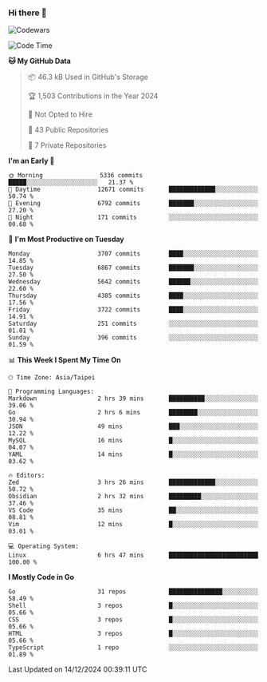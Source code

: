 ### Hi there 👋

![Codewars](https://www.codewars.com/users/omegaatt36/badges/small)

<!--START_SECTION:waka-->
![Code Time](http://img.shields.io/badge/Code%20Time-2%2C934%20hrs%2036%20mins-blue)

**🐱 My GitHub Data** 

> 📦 46.3 kB Used in GitHub's Storage 
 > 
> 🏆 1,503 Contributions in the Year 2024
 > 
> 🚫 Not Opted to Hire
 > 
> 📜 43 Public Repositories 
 > 
> 🔑 7 Private Repositories 
 > 
**I'm an Early 🐤** 

```text
🌞 Morning                5336 commits        █████░░░░░░░░░░░░░░░░░░░░   21.37 % 
🌆 Daytime                12671 commits       █████████████░░░░░░░░░░░░   50.74 % 
🌃 Evening                6792 commits        ███████░░░░░░░░░░░░░░░░░░   27.20 % 
🌙 Night                  171 commits         ░░░░░░░░░░░░░░░░░░░░░░░░░   00.68 % 
```
📅 **I'm Most Productive on Tuesday** 

```text
Monday                   3707 commits        ████░░░░░░░░░░░░░░░░░░░░░   14.85 % 
Tuesday                  6867 commits        ███████░░░░░░░░░░░░░░░░░░   27.50 % 
Wednesday                5642 commits        ██████░░░░░░░░░░░░░░░░░░░   22.60 % 
Thursday                 4385 commits        ████░░░░░░░░░░░░░░░░░░░░░   17.56 % 
Friday                   3722 commits        ████░░░░░░░░░░░░░░░░░░░░░   14.91 % 
Saturday                 251 commits         ░░░░░░░░░░░░░░░░░░░░░░░░░   01.01 % 
Sunday                   396 commits         ░░░░░░░░░░░░░░░░░░░░░░░░░   01.59 % 
```


📊 **This Week I Spent My Time On** 

```text
🕑︎ Time Zone: Asia/Taipei

💬 Programming Languages: 
Markdown                 2 hrs 39 mins       ██████████░░░░░░░░░░░░░░░   39.06 % 
Go                       2 hrs 6 mins        ████████░░░░░░░░░░░░░░░░░   30.94 % 
JSON                     49 mins             ███░░░░░░░░░░░░░░░░░░░░░░   12.22 % 
MySQL                    16 mins             █░░░░░░░░░░░░░░░░░░░░░░░░   04.07 % 
YAML                     14 mins             █░░░░░░░░░░░░░░░░░░░░░░░░   03.62 % 

🔥 Editors: 
Zed                      3 hrs 26 mins       █████████████░░░░░░░░░░░░   50.72 % 
Obsidian                 2 hrs 32 mins       █████████░░░░░░░░░░░░░░░░   37.46 % 
VS Code                  35 mins             ██░░░░░░░░░░░░░░░░░░░░░░░   08.81 % 
Vim                      12 mins             █░░░░░░░░░░░░░░░░░░░░░░░░   03.01 % 

💻 Operating System: 
Linux                    6 hrs 47 mins       █████████████████████████   100.00 % 
```

**I Mostly Code in Go** 

```text
Go                       31 repos            ███████████████░░░░░░░░░░   58.49 % 
Shell                    3 repos             █░░░░░░░░░░░░░░░░░░░░░░░░   05.66 % 
CSS                      3 repos             █░░░░░░░░░░░░░░░░░░░░░░░░   05.66 % 
HTML                     3 repos             █░░░░░░░░░░░░░░░░░░░░░░░░   05.66 % 
TypeScript               1 repo              ░░░░░░░░░░░░░░░░░░░░░░░░░   01.89 % 
```




 Last Updated on 14/12/2024 00:39:11 UTC
<!--END_SECTION:waka-->

<!--
**omegaatt36/omegaatt36** is a ✨ _special_ ✨ repository because its `README.md` (this file) appears on your GitHub profile.

Here are some ideas to get you started:

- 🔭 I’m currently working on ...
- 🌱 I’m currently learning ...
- 👯 I’m looking to collaborate on ...
- 🤔 I’m looking for help with ...
- 💬 Ask me about ...
- 📫 How to reach me: ...
- 😄 Pronouns: ...
- ⚡ Fun fact: ...
-->
